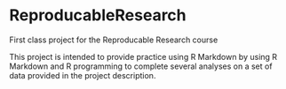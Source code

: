 # ReproducableResearch
First class project for the Reproducable Research course

This project is intended to provide practice using R Markdown by using R Markdown and R programming to complete several analyses on a set of data provided in the project description.

